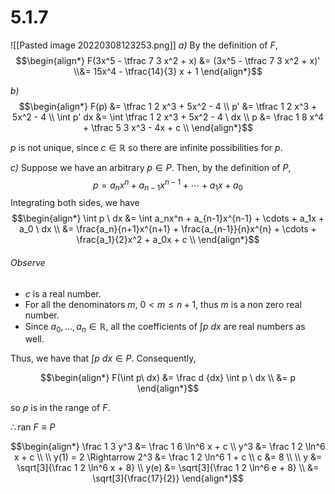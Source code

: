 # 5.1.7
![[Pasted image 20220308123253.png]]
*a)*
By the definition of $F$,
$$\begin{align*}
	F(3x^5 - \tfrac 7 3 x^2 + x)
	&=
		(3x^5 - \tfrac 7 3 x^2 + x)'
	\\&=
		15x^4 - \tfrac{14}{3} x + 1
\end{align*}$$

*b)*
$$\begin{align*}
	F(p)
	&=
		\tfrac 1 2 x^3 + 5x^2 - 4 \\
	p'
	&=
		\tfrac 1 2 x^3 + 5x^2 - 4 \\
	\int p' dx
	&=
		\int \tfrac 1 2 x^3 + 5x^2 - 4 \ dx \\
	p
	&=
		\frac 1 8 x^4 + \tfrac 5 3 x^3 - 4x + c \\
\end{align*}$$

$p$ is not unique, since $c \in \mathbb R$ so there are infinite possibilities for $p$.

*c)*
Suppose we have an arbitrary $p \in P$. Then, by the definition of $P$,
$$p = a_nx^n + a_{n-1}x^{n-1} + \cdots + a_1x + a_0$$
Integrating both sides, we have 
$$\begin{align*}
	\int p \ dx &= \int a_nx^n + a_{n-1}x^{n-1} + \cdots + a_1x + a_0 \ dx \\
	&= \frac{a_n}{n+1}x^{n+1} + \frac{a_{n-1}}{n}x^{n} 
		+ \cdots +
		\frac{a_1}{2}x^2 + a_0x + c \\
\end{align*}$$

###### Observe
- $c$ is a real number.
- For all the denominators $m$, $0 < m \le n+1$, thus $m$ is a non zero real number.
- Since $a_0, \dots, a_n \in \mathbb R$, all the coefficients of $\int p \ dx$ are real numbers as well.

Thus, we have that $\int p \ dx \in P$. Consequently, 

$$\begin{align*}
	F(\int p\ dx)
	&=
		\frac d {dx} \int p \ dx \\
	&=
		p
\end{align*}$$

so $p$ is in the range of $F$.

$\therefore \text{ran } F \equiv P$

$$\begin{align*}
	\frac 1 3 y^3 &= \frac 1 6 \ln^6 x + c \\
	y^3 &= \frac 1 2 \ln^6 x + c \\
	\\
	y(1) = 2 \Rightarrow
	2^3 &= \frac 1 2 \ln^6 1 + c \\
	c &= 8 \\
	\\
	y &= \sqrt[3]{\frac 1 2 \ln^6 x + 8} \\
	y(e) &= \sqrt[3]{\frac 1 2 \ln^6 e + 8} \\
	&= \sqrt[3]{\frac{17}{2}}
\end{align*}$$
